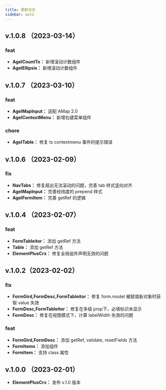 ```yaml
---
title: 更新日志
sidebar: auto
---
```



## v.1.0.8 （2023-03-14）

### feat
- __AgelCountTo：__  新增滚动计数组件
- __AgelEllipsis：__  新增滚动计数组件


## v.1.0.7 （2023-03-10）

### feat
- __AgelMapInput：__  适配 AMap 2.0
- __AgelContextMenu：__  新增右键菜单组件

### chore
- __AgelTable：__  修复 ts contextmenu 事件的提示错误

## v.1.0.6 （2023-02-09）

### fix
- __NavTabs：__  修复超出无法滚动的问题，完善 tab 样式竖向对齐
- __AgelMapInput：__  完善经纬度的 prepend 样式
- __AgelFormItem：__  完善 getRef 的逻辑

## v.1.0.4 （2023-02-07）

### feat
- __FormTableitor：__  添加 getRef 方法
- __Table：__  添加 getRef 方法
- __ElementPlusCrx：__ 修复全局组件声明无效的问题


## v.1.0.2（2023-02-02）

### fix

- __FormGird,FormDesc,FormTableitor：__  修复 form.model 被赋值新对象时获取 value 失效
- __FormDesc,FormTableitor：__  修复在多级 prop下，必填标识未显示
- __FormDesc：__ 修复在视图模式下，计算 labelWidth 失效的问题


### feat
- __FormGird,FormDesc：__ 添加 getRef, validate, resetFields 方法
- __FormItems：__ 添加组件
- __FormItem：__ 支持 class 属性


## v.1.0.0 （2023-02-01）

- __ElementPlusCrx：__ 发布 v.1.0 版本